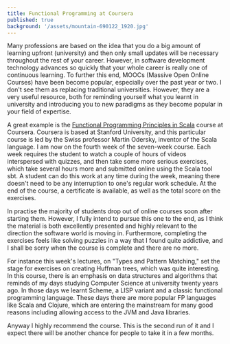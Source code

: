 ```yaml
---
title: Functional Programming at Coursera
published: true
background: '/assets/mountain-690122_1920.jpg'
---
```

Many professions are based on the idea that you do a big amount of learning upfront (university) and then only small updates will be necessary throughout the rest of your career. However, in software development technology advances so quickly that your whole career is really one of continuous learning. To further this end, MOOCs (Massive Open Online Courses) have been become popular, especially over the past year or two. I don't see them as replacing traditional universities. However, they are a very useful resource, both for reminding yourself what you learnt in university and introducing you to new paradigms as they become popular in your field of expertise.

A great example is the [Functional Programming Principles in Scala](https://www.coursera.org/learn/progfun1) course at Coursera. Coursera is based at Stanford University, and this particular course is led by the Swiss professor Martin Odersky, inventor of the Scala language. I am now on the fourth week of the seven-week course. Each week requires the student to watch a couple of hours of videos interspersed with quizzes, and then take some more serious exercises, which take several hours more and submitted online using the Scala tool sbt. A student can do this work at any time during the week, meaning there doesn't need to be any interruption to one's regular work schedule. At the end of the course, a certificate is available, as well as the total score on the exercises.

In practise the majority of students drop out of online courses soon after starting them. However, I fully intend to pursue this one to the end, as I think the material is both excellently presented and highly relevant to the direction the software world is moving in. Furthermore, completing the exercises feels like solving puzzles in a way that I found quite addictive, and I shall be sorry when the course is complete and there are no more.

For instance this week's lectures, on "Types and Pattern Matching," set the stage for exercises on creating Huffman trees, which was quite interesting. In this course, there is an emphasis on data structures and algorithms that reminds of my days studying Computer Science at university twenty years ago. In those days we learnt Scheme, a LISP variant and a classic functional programming language. These days there are more popular FP languages like Scala and Clojure, which are entering the mainstream for many good reasons including allowing access to the JVM and Java libraries.

Anyway I highly recommend the course. This is the second run of it and I expect there will be another chance for people to take it in a few months.
